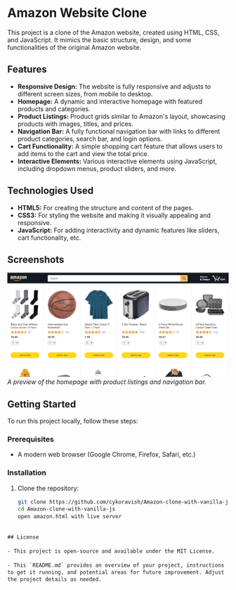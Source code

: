 # Amazon Website Clone

This project is a clone of the Amazon website, created using HTML, CSS, and JavaScript. It mimics the basic structure, design, and some functionalities of the original Amazon website.

## Features

- **Responsive Design:** The website is fully responsive and adjusts to different screen sizes, from mobile to desktop.
- **Homepage:** A dynamic and interactive homepage with featured products and categories.
- **Product Listings:** Product grids similar to Amazon's layout, showcasing products with images, titles, and prices.
- **Navigation Bar:** A fully functional navigation bar with links to different product categories, search bar, and login options.
- **Cart Functionality:** A simple shopping cart feature that allows users to add items to the cart and view the total price.
- **Interactive Elements:** Various interactive elements using JavaScript, including dropdown menus, product sliders, and more.

## Technologies Used

- **HTML5:** For creating the structure and content of the pages.
- **CSS3:** For styling the website and making it visually appealing and responsive.
- **JavaScript:** For adding interactivity and dynamic features like sliders, cart functionality, etc.

## Screenshots

![Homepage Screenshot](./screenshots/homepage.png)
_A preview of the homepage with product listings and navigation bar._

## Getting Started

To run this project locally, follow these steps:

### Prerequisites

- A modern web browser (Google Chrome, Firefox, Safari, etc.)

### Installation

1. Clone the repository:

   ```bash
   git clone https://github.com/cykoravish/Amazon-clone-with-vanilla-js.git
   cd Amazon-clone-with-vanilla-js
   open amazon.html with live server
  ```

## License

- This project is open-source and available under the MIT License.

- This `README.md` provides an overview of your project, instructions to get it running, and potential areas for future improvement. Adjust the project details as needed.
